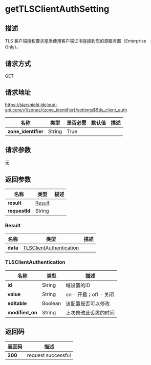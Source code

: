# getTLSClientAuthSetting


## 描述
TLS 客户端授权要求星盾使用客户端证书连接到您的源服务器（Enterprise Only）。

## 请求方式
GET

## 请求地址
https://starshield.jdcloud-api.com/v1/zones/{zone_identifier}/settings$$tls_client_auth

|名称|类型|是否必需|默认值|描述|
|---|---|---|---|---|
|**zone_identifier**|String|True| | |

## 请求参数
无


## 返回参数
|名称|类型|描述|
|---|---|---|
|**result**|[Result](getTLSClientAuthSetting#result)| |
|**requestId**|String| |

### <div id="result">Result</div>
|名称|类型|描述|
|---|---|---|
|**data**|[TLSClientAuthentication](getTLSClientAuthSetting#tlsclientauthentication)| |
### <div id="tlsclientauthentication">TLSClientAuthentication</div>
|名称|类型|描述|
|---|---|---|
|**id**|String|域设置的ID|
|**value**|String|on - 开启；off - 关闭|
|**editable**|Boolean|该配置是否可以修改|
|**modified_on**|String|上次修改此设置的时间|

## 返回码
|返回码|描述|
|---|---|
|**200**|request successful|
